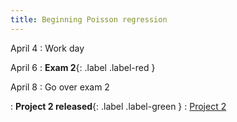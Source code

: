 ```yaml
---
title: Beginning Poisson regression
---
```


April 4
: Work day

April 6
: **Exam 2**{: .label .label-red }

April 8
: Go over exam 2

: **Project 2 released**{: .label .label-green }
  : [Project 2](https://sta279-s22.github.io/projects/project_2.html)